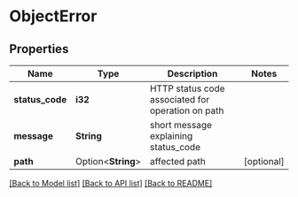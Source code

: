 # ObjectError

## Properties

Name | Type | Description | Notes
------------ | ------------- | ------------- | -------------
**status_code** | **i32** | HTTP status code associated for operation on path | 
**message** | **String** | short message explaining status_code | 
**path** | Option<**String**> | affected path | [optional]

[[Back to Model list]](../README.md#documentation-for-models) [[Back to API list]](../README.md#documentation-for-api-endpoints) [[Back to README]](../README.md)


